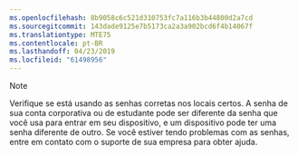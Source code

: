 ```yaml
---
ms.openlocfilehash: 8b9058c6c521d310753fc7a116b3b44800d2a7cd
ms.sourcegitcommit: 143dade9125e7b5173ca2a3a902bcd6f4b14067f
ms.translationtype: MTE75
ms.contentlocale: pt-BR
ms.lasthandoff: 04/23/2019
ms.locfileid: "61498956"
---
```

  > [!NOTE]
  > Verifique se está usando as senhas corretas nos locais certos. A senha de sua conta corporativa ou de estudante pode ser diferente da senha que você usa para entrar em seu dispositivo, e um dispositivo pode ter uma senha diferente de outro. Se você estiver tendo problemas com as senhas, entre em contato com o suporte de sua empresa para obter ajuda.
